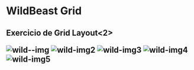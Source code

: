 # WildBeast Grid
 <h2>Exercicio de Grid Layout<2>

 
 ![wild--img](https://user-images.githubusercontent.com/56458098/120311079-76037180-c2ad-11eb-8df0-1c7ae4883479.jpg)
 <span>![wild-img2](https://user-images.githubusercontent.com/56458098/120311069-73088100-c2ad-11eb-8bb9-f814a343d77b.jpg)<span>
 ![wild-img3](https://user-images.githubusercontent.com/56458098/120311062-713ebd80-c2ad-11eb-96ca-2ef3fe5091e0.jpg)
 ![wild-img4](https://user-images.githubusercontent.com/56458098/120311065-726fea80-c2ad-11eb-807a-29129c9c30cb.jpg)
 ![wild-img5](https://user-images.githubusercontent.com/56458098/120311067-726fea80-c2ad-11eb-9670-60921e721ada.jpg)


